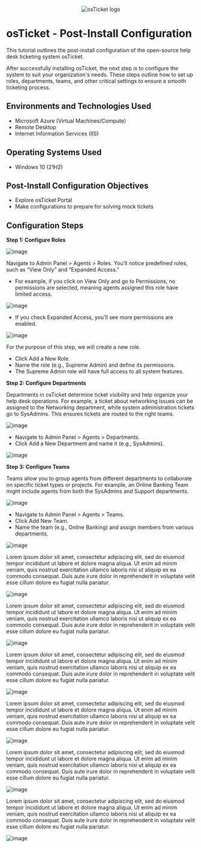<p align="center">
<img src="https://i.imgur.com/Clzj7Xs.png" alt="osTicket logo"/>
</p>

<h1>osTicket - Post-Install Configuration</h1>
This tutorial outlines the post-install configuration of the open-source help desk ticketing system osTicket.

After successfully installing osTicket, the next step is to configure the system to suit your organization's needs. These steps outline how to set up roles, departments, teams, and other critical settings to ensure a smooth ticketing process.
<br />


<h2>Environments and Technologies Used</h2>

- Microsoft Azure (Virtual Machines/Compute)
- Remote Desktop
- Internet Information Services (IIS)

<h2>Operating Systems Used </h2>

- Windows 10</b> (21H2)

<h2>Post-Install Configuration Objectives</h2>

- Explore osTicket Portal
- Make configurations to prepare for solving mock tickets

<h2>Configuration Steps</h2>

<b>Step 1: Configure Roles</b>

![image](https://github.com/user-attachments/assets/7b77fb0e-c885-43cf-a711-1310567e3ac0)

<p>
Navigate to Admin Panel > Agents > Roles. You’ll notice predefined roles, such as “View Only” and “Expanded Access.”

- For example, if you click on View Only and go to Permissions, no permissions are selected, meaning agents assigned this role have limited access.
</p>

![image](https://github.com/user-attachments/assets/12781801-8880-412b-ba61-6c03552d6d4a)

- If you check Expanded Access, you’ll see more permissions are enabled.

![image](https://github.com/user-attachments/assets/bc079eb2-aec5-4274-b7c1-33b55276d63a)

For the purpose of this step, we will create a new role.

- Click Add a New Role.
- Name the role (e.g., Supreme Admin) and define its permissions.
- The Supreme Admin role will have full access to all system features.

<b>Step 2: Configure Departments</b>

Departments in osTicket determine ticket visibility and help organize your help desk operations. For example, a ticket about networking issues can be assigned to the Networking department, while system administration tickets go to SysAdmins. This ensures tickets are routed to the right teams.

![image](https://github.com/user-attachments/assets/025b80ba-e6c4-439e-a870-6c3ddc65624a)

- Navigate to Admin Panel > Agents > Departments.
- Click Add a New Department and name it (e.g., SysAdmins).

![image](https://github.com/user-attachments/assets/677c2a4a-72dc-45ac-bb02-54d4794512cf)

<b>Step 3: Configure Teams</b>

Teams allow you to group agents from different departments to collaborate on specific ticket types or projects. For example, an Online Banking Team might include agents from both the SysAdmins and Support departments.

![image](https://github.com/user-attachments/assets/f83f0661-640b-4c20-8c77-4bee30d414a7)

- Navigate to Admin Panel > Agents > Teams.
- Click Add New Team.
- Name the team (e.g., Online Banking) and assign members from various departments.

![image](https://github.com/user-attachments/assets/3f93a857-6d1d-49c6-9ee9-e61b348a6d84)

<p>
Lorem ipsum dolor sit amet, consectetur adipiscing elit, sed do eiusmod tempor incididunt ut labore et dolore magna aliqua. Ut enim ad minim veniam, quis nostrud exercitation ullamco laboris nisi ut aliquip ex ea commodo consequat. Duis aute irure dolor in reprehenderit in voluptate velit esse cillum dolore eu fugiat nulla pariatur.
</p>

![image](https://github.com/user-attachments/assets/71cb9b15-c584-434d-918b-0d0613f85662)

<p>
Lorem ipsum dolor sit amet, consectetur adipiscing elit, sed do eiusmod tempor incididunt ut labore et dolore magna aliqua. Ut enim ad minim veniam, quis nostrud exercitation ullamco laboris nisi ut aliquip ex ea commodo consequat. Duis aute irure dolor in reprehenderit in voluptate velit esse cillum dolore eu fugiat nulla pariatur.
</p>

![image](https://github.com/user-attachments/assets/bf8e2d76-be97-4896-85eb-cb820279aa42)

<p>
Lorem ipsum dolor sit amet, consectetur adipiscing elit, sed do eiusmod tempor incididunt ut labore et dolore magna aliqua. Ut enim ad minim veniam, quis nostrud exercitation ullamco laboris nisi ut aliquip ex ea commodo consequat. Duis aute irure dolor in reprehenderit in voluptate velit esse cillum dolore eu fugiat nulla pariatur.
</p>

![image](https://github.com/user-attachments/assets/5c4edf58-b035-49da-ae5a-e290afc5fb34)

<p>
Lorem ipsum dolor sit amet, consectetur adipiscing elit, sed do eiusmod tempor incididunt ut labore et dolore magna aliqua. Ut enim ad minim veniam, quis nostrud exercitation ullamco laboris nisi ut aliquip ex ea commodo consequat. Duis aute irure dolor in reprehenderit in voluptate velit esse cillum dolore eu fugiat nulla pariatur.
</p>

![image](https://github.com/user-attachments/assets/9a29e99b-8365-4bf1-a166-0f732ed19987)

<p>
Lorem ipsum dolor sit amet, consectetur adipiscing elit, sed do eiusmod tempor incididunt ut labore et dolore magna aliqua. Ut enim ad minim veniam, quis nostrud exercitation ullamco laboris nisi ut aliquip ex ea commodo consequat. Duis aute irure dolor in reprehenderit in voluptate velit esse cillum dolore eu fugiat nulla pariatur.
</p>

![image](https://github.com/user-attachments/assets/9e8bf8fd-2212-4ffa-9c75-61fd4e337599)

<p>
Lorem ipsum dolor sit amet, consectetur adipiscing elit, sed do eiusmod tempor incididunt ut labore et dolore magna aliqua. Ut enim ad minim veniam, quis nostrud exercitation ullamco laboris nisi ut aliquip ex ea commodo consequat. Duis aute irure dolor in reprehenderit in voluptate velit esse cillum dolore eu fugiat nulla pariatur.
</p>

![image](https://github.com/user-attachments/assets/5de6620f-801a-4d3d-8629-63b152212a53)


<br />
